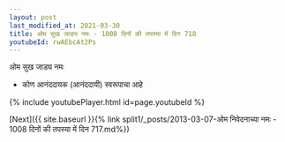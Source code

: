 ```yaml
---
layout: post
last_modified_at: 2021-03-30
title: ओम सुख जाड्य नमः - 1008 दिनों की तपस्या में दिन 718
youtubeId: rwAEbcAt2Ps
---
```

 
 
 ओम सुख जाड्य नमः  
 
 - कोण आनंददायक (आनंददायी) स्वरूपाचा आहे 
 
  
 
  
 
 
 
 
 
 


{% include youtubePlayer.html id=page.youtubeId %}
 
[Next]({{ site.baseurl }}{% link  split1/_posts/2013-03-07-ओम निवेदनाच्या नमः - 1008 दिनों की तपस्या में दिन 717.md%})
 
